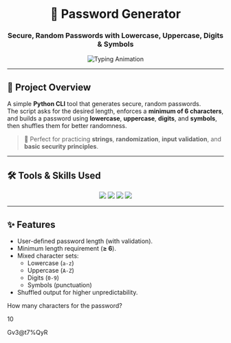 <!-- Animated Header -->
<h1 align="center">🔐 Password Generator</h1>
<h3 align="center">Secure, Random Passwords with Lowercase, Uppercase, Digits & Symbols</h3>

<!-- Typing Animation -->
<p align="center">
  <img src="https://readme-typing-svg.herokuapp.com?size=20&duration=3000&color=4F46E5&center=true&vCenter=true&width=700&lines=Random+Generation;Character+Mixing;Input+Validation;Shuffle+for+Unpredictability" alt="Typing Animation" />
</p>

---

## 📖 Project Overview
A simple **Python CLI** tool that generates secure, random passwords.  
The script asks for the desired length, enforces a **minimum of 6 characters**, and builds a password using **lowercase**, **uppercase**, **digits**, and **symbols**, then shuffles them for better randomness.

> 📌 Perfect for practicing **strings**, **randomization**, **input validation**, and **basic security principles**.

---

## 🛠 Tools & Skills Used
<p align="center">
<img src="https://img.shields.io/badge/Python-3776AB?style=for-the-badge&logo=python&logoColor=white"/>
<img src="https://img.shields.io/badge/CLI%20App-000000?style=for-the-badge&logo=gnubash&logoColor=white"/>
<img src="https://img.shields.io/badge/Random%20Module-10B981?style=for-the-badge&logo=python&logoColor=white"/>
<img src="https://img.shields.io/badge/String%20Handling-F59E0B?style=for-the-badge&logo=code&logoColor=white"/>
</p>

---

## ✨ Features
- User-defined password length (with validation).
- Minimum length requirement (**≥ 6**).
- Mixed character sets:
  - Lowercase (`a-z`)
  - Uppercase (`A-Z`)
  - Digits (`0-9`)
  - Symbols (punctuation)
- Shuffled output for higher unpredictability.

How many characters for the password? 

10

Gv3@t7%QyR
